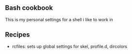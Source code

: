 Bash cookbook
-------------
This is my personal settings for a shell i like to work in

Recipes
-------

* rcfiles:  sets up global settings for skel, profile.d, dircolors

